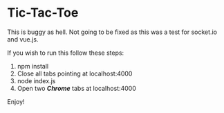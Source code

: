 # Tic-Tac-Toe

This is buggy as hell. Not going to be fixed as this was a test for socket.io and vue.js.

If you wish to run this follow these steps:
1. npm install
2. Close all tabs pointing at localhost:4000
3. node index.js
4. Open two ***Chrome*** tabs at localhost:4000

Enjoy!
